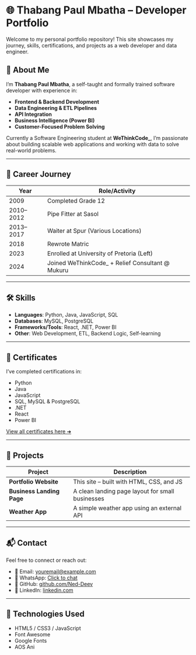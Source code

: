 # 🌐 Thabang Paul Mbatha – Developer Portfolio

Welcome to my personal portfolio repository! This site showcases my journey, skills, certifications, and projects as a web developer and data engineer.


## 🧠 About Me

I’m **Thabang Paul Mbatha**, a self-taught and formally trained software developer with experience in:

- **Frontend & Backend Development**
- **Data Engineering & ETL Pipelines**
- **API Integration**
- **Business Intelligence (Power BI)**
- **Customer-Focused Problem Solving**

Currently a Software Engineering student at **WeThinkCode_**, I’m passionate about building scalable web applications and working with data to solve real-world problems.

---

## 💼 Career Journey

| Year        | Role/Activity                                  |
|-------------|------------------------------------------------|
| 2009        | Completed Grade 12                             |
| 2010–2012   | Pipe Fitter at Sasol                           |
| 2013–2017   | Waiter at Spur (Various Locations)             |
| 2018        | Rewrote Matric                                 |
| 2023        | Enrolled at University of Pretoria (Left)      |
| 2024        | Joined WeThinkCode_ + Relief Consultant @ Mukuru |

---

## 🛠️ Skills

- **Languages**: Python, Java, JavaScript, SQL
- **Databases**: MySQL, PostgreSQL
- **Frameworks/Tools**: React, .NET, Power BI
- **Other**: Web Development, ETL, Backend Logic, Self-learning

---

## 🧾 Certificates

I’ve completed certifications in:

- Python
- Java
- JavaScript
- SQL, MySQL & PostgreSQL
- .NET
- React
- Power BI

[View all certificates here ➜](#certificates)

---

## 🔨 Projects

| Project               | Description                                     |
|-----------------------|-------------------------------------------------|
| **Portfolio Website** | This site – built with HTML, CSS, and JS       |
| **Business Landing Page** | A clean landing page layout for small businesses |
| **Weather App**       | A simple weather app using an external API     |

---

## 📬 Contact

Feel free to connect or reach out:

- 📧 Email: [youremail@example.com](mailto:youremail@example.com)
- 💬 WhatsApp: [Click to chat](https://wa.me/15551234567)
- 🔗 GitHub: [github.com/Ned-Deev](https://github.com/Ned-Deev)
- 🔗 LinkedIn: [linkedin.com](https://linkedin.com)

---

## 🚀 Technologies Used

- HTML5 / CSS3 / JavaScript
- Font Awesome
- Google Fonts
- AOS Ani
